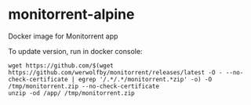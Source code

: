 # monitorrent-alpine
Docker image for Monitorrent app

To update version, run in docker console:

    wget https://github.com/$(wget https://github.com/werwolfby/monitorrent/releases/latest -O - --no-check-certificate | egrep '/.*/.*/monitorrent.*zip' -o) -O /tmp/monitorrent.zip --no-check-certificate
    unzip -od /app/ /tmp/monitorrent.zip
